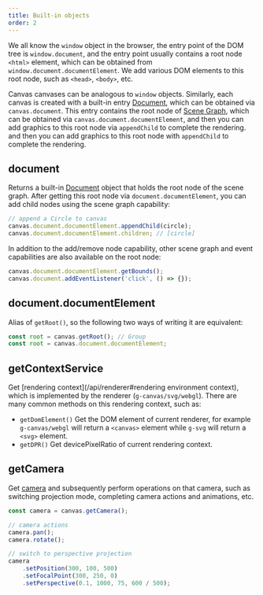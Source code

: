 ```yaml
---
title: Built-in objects
order: 2
---
```


We all know the `window` object in the browser, the entry point of the DOM tree is `window.document`, and the entry point usually contains a root node `<html>` element, which can be obtained from `window.document.documentElement`. We add various DOM elements to this root node, such as `<head>`, `<body>`, etc.

Canvas canvases can be analogous to `window` objects. Similarly, each canvas is created with a built-in entry [Document](/api/builtin-objects/document), which can be obtained via `canvas.document`. This entry contains the root node of [Scene Graph](/guide/diving-deeper/scenegraph), which can be obtained via `canvas.document.documentElement`, and then you can add graphics to this root node via `appendChild` to complete the rendering. and then you can add graphics to this root node with `appendChild` to complete the rendering.

## document

Returns a built-in [Document](/api/builtin-objects/document) object that holds the root node of the scene graph. After getting this root node via `document.documentElement`, you can add child nodes using the scene graph capability:

```js
// append a Circle to canvas
canvas.document.documentElement.appendChild(circle);
canvas.document.documentElement.children; // [circle]
```

In addition to the add/remove node capability, other scene graph and event capabilities are also available on the root node:

```js
canvas.document.documentElement.getBounds();
canvas.document.addEventListener('click', () => {});
```

## document.documentElement

Alias of `getRoot()`, so the following two ways of writing it are equivalent:

```js
const root = canvas.getRoot(); // Group
const root = canvas.document.documentElement;
```

## getContextService

Get [rendering context](/api/renderer#rendering environment context), which is implemented by the renderer (`g-canvas/svg/webgl`). There are many common methods on this rendering context, such as:

- `getDomElement()` Get the DOM element of current renderer, for example `g-canvas/webgl` will return a `<canvas>` element while `g-svg` will return a `<svg>` element.
- `getDPR()` Get devicePixelRatio of current rendering context.

## getCamera

Get [camera](/api/camera/intro) and subsequently perform operations on that camera, such as switching projection mode, completing camera actions and animations, etc.

```js
const camera = canvas.getCamera();

// camera actions
camera.pan();
camera.rotate();

// switch to perspective projection
camera
    .setPosition(300, 100, 500)
    .setFocalPoint(300, 250, 0)
    .setPerspective(0.1, 1000, 75, 600 / 500);
```
